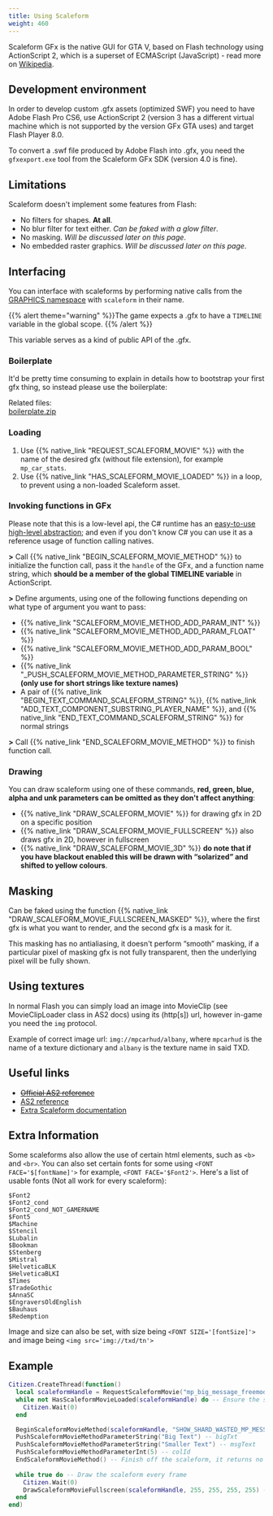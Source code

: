 ```yaml
---
title: Using Scaleform
weight: 460
---
```


Scaleform GFx is the native GUI for GTA V, based on Flash technology using ActionScript 2, which is a superset of ECMAScript (JavaScript) - read more on [Wikipedia](https://en.wikipedia.org/wiki/Scaleform_GFx).

Development environment
---------------

In order to develop custom .gfx assets (optimized SWF) you need to have Adobe Flash Pro CS6, use ActionScript 2 (version 3 has a different virtual machine which is not supported by the version GFx GTA uses) and target Flash Player 8.0.

To convert a .swf file produced by Adobe Flash into .gfx, you need the `gfxexport.exe` tool from the Scaleform GFx SDK (version 4.0 is fine).

Limitations
-----------

Scaleform doesn't implement some features from Flash:

-   No filters for shapes. **At all**.
-   No blur filter for text either. *Can be faked with a glow filter*.
-   No masking. *Will be discussed later on this page*.
-   No embedded raster graphics. *Will be discussed later on this page*.

Interfacing
-----------

You can interface with scaleforms by performing native calls from the [GRAPHICS namespace](https://docs.fivem.net/natives/?n_GRAPHICS) with `scaleform` in their name.

{{% alert theme="warning" %}}The game expects a .gfx to have a `TIMELINE` variable in the global scope. {{% /alert %}}

This variable serves as a kind of public API of the .gfx.

### Boilerplate

It'd be pretty time consuming to explain in details how to bootstrap your first gfx thing, so instead please use the boilerplate:

Related files:  
[boilerplate.zip](/examples/using-scaleform/boilerplate.zip)

### Loading

1. Use {{% native_link "REQUEST_SCALEFORM_MOVIE" %}} with the name of the desired gfx (without file extension), for example `mp_car_stats`.
2. Use {{% native_link "HAS_SCALEFORM_MOVIE_LOADED" %}} in a loop, to prevent using a non-loaded Scaleform asset.

### Invoking functions in GFx

Please note that this is a low-level api, the C\# runtime has an [easy-to-use high-level abstraction](https://github.com/citizenfx/fivem/blob/master/code/client/clrcore/External/Scaleform.cs); and even if you don't know C\# you can use it as a reference usage of function calling natives.

**&gt;** Call {{% native_link "BEGIN_SCALEFORM_MOVIE_METHOD" %}} to initialize the function call, pass it the `handle` of the GFx, and a function name string, which **should be a member of the global TIMELINE variable** in ActionScript.

**&gt;** Define arguments, using one of the following functions depending on what type of argument you want to pass:

-   {{% native_link "SCALEFORM_MOVIE_METHOD_ADD_PARAM_INT" %}}
-   {{% native_link "SCALEFORM_MOVIE_METHOD_ADD_PARAM_FLOAT" %}}
-   {{% native_link "SCALEFORM_MOVIE_METHOD_ADD_PARAM_BOOL" %}}
-   {{% native_link "_PUSH_SCALEFORM_MOVIE_METHOD_PARAMETER_STRING" %}} **(only use for short strings like texture names)**
-   A pair of {{% native_link "BEGIN_TEXT_COMMAND_SCALEFORM_STRING" %}}, {{% native_link "ADD_TEXT_COMPONENT_SUBSTRING_PLAYER_NAME" %}}, and {{% native_link "END_TEXT_COMMAND_SCALEFORM_STRING" %}} for normal strings

**&gt;** Call {{% native_link "END_SCALEFORM_MOVIE_METHOD" %}} to finish function call.

### Drawing

You can draw scaleform using one of these commands, **red, green, blue, alpha and unk parameters can be omitted as they don't affect anything**:

-   {{% native_link "DRAW_SCALEFORM_MOVIE" %}} for drawing gfx in 2D on a specific position
-   {{% native_link "DRAW_SCALEFORM_MOVIE_FULLSCREEN" %}} also draws gfx in 2D, however in fullscreen
-   {{% native_link "DRAW_SCALEFORM_MOVIE_3D" %}} **do note that if you have blackout enabled this will be drawn with “solarized” and shifted to yellow colours**.

Masking
-------

Can be faked using the function {{% native_link "DRAW_SCALEFORM_MOVIE_FULLSCREEN_MASKED" %}}, where the first gfx is what you want to render, and the second gfx is a mask for it.

This masking has no antialiasing, it doesn't perform “smooth” masking, if a particular pixel of masking gfx is not fully transparent, then the underlying pixel will be fully shown.

Using textures
--------------

In normal Flash you can simply load an image into MovieClip (see MovieClipLoader class in AS2 docs) using its (http\[s\]) url, however in-game you need the `img` protocol.

Example of correct image url: `img://mpcarhud/albany`, where `mpcarhud` is the name of a texture dictionary and `albany` is the texture name in said TXD.

Useful links
------------

- ~~[Official AS2 reference](http://help.adobe.com/en_US/AS2LCR/Flash_10.0/help.html?content=Part2_AS2_LangRef_1.html)~~
- [AS2 reference](http://demo.ligams.free.fr/AS2LR/)
- [Extra Scaleform documentation](https://forum.cfx.re/t/99874)

Extra Information
------------

Some scaleforms also allow the use of certain html elements, such as `<b>` and `<br>`. You can also set certain fonts for some using `<FONT FACE='$[fontName]'>` for example, `<FONT FACE='$Font2'>`. Here's a list of usable fonts (Not all work for every scaleform):
```
$Font2
$Font2_cond
$Font2_cond_NOT_GAMERNAME
$Font5
$Machine
$Stencil
$Lubalin
$Bookman
$Stenberg
$Mistral
$HelveticaBLK
$HelveticaBLKI
$Times
$TradeGothic
$AnnaSC
$EngraversOldEnglish
$Bauhaus
$Redemption
```
Image and size can also be set, with size being `<FONT SIZE='[fontSize]'>` and image being `<img src='img://txd/tn'>`

Example
------------

```lua
Citizen.CreateThread(function()
  local scaleformHandle = RequestScaleformMovie("mp_big_message_freemode") -- The scaleform you want to use
  while not HasScaleformMovieLoaded(scaleformHandle) do -- Ensure the scaleform is actually loaded before using
    Citizen.Wait(0)
  end

  BeginScaleformMovieMethod(scaleformHandle, "SHOW_SHARD_WASTED_MP_MESSAGE") -- The function you want to call from the AS file
  PushScaleformMovieMethodParameterString("Big Text") -- bigTxt
  PushScaleformMovieMethodParameterString("Smaller Text") -- msgText
  PushScaleformMovieMethodParameterInt(5) -- colId
  EndScaleformMovieMethod() -- Finish off the scaleform, it returns no data, so doesn't need "EndScaleformMovieMethodReturn"
  
  while true do -- Draw the scaleform every frame
    Citizen.Wait(0)
    DrawScaleformMovieFullscreen(scaleformHandle, 255, 255, 255, 255) -- Draw the scaleform fullscreen
  end
end)
```
